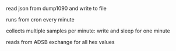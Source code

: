 read json from dump1090 and write to file

runs from cron every minute

collects multiple samples per minute: write and sleep for one minute

reads from ADSB exchange for all hex values